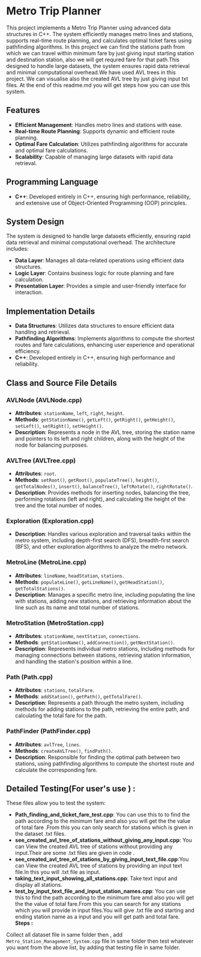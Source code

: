 # Metro Trip Planner

This project implements a Metro Trip Planner using advanced data structures in C++. The system efficiently manages metro lines and stations, supports real-time route planning, and calculates optimal ticket fares using pathfinding algorithms. In this project we can find the stations path from which we can travel within minimum fare by just giving input starting station and destination station, also we will get requred fare for that path.This designed to handle large datasets, the system ensures rapid data retrieval and minimal computational overhead.We have used AVL trees in this project. We can visualise also the created AVL tree by just giving input txt files. At the end of this readme.md you will get steps how you can use this system.

## Features

- **Efficient Management**: Handles metro lines and stations with ease.
- **Real-time Route Planning**: Supports dynamic and efficient route planning.
- **Optimal Fare Calculation**: Utilizes pathfinding algorithms for accurate and optimal fare calculations.
- **Scalability**: Capable of managing large datasets with rapid data retrieval.

## Programming Language

- **C++**: Developed entirely in C++, ensuring high performance, reliability, and extensive use of Object-Oriented Programming (OOP) principles.

## System Design

The system is designed to handle large datasets efficiently, ensuring rapid data retrieval and minimal computational overhead. The architecture includes:

- **Data Layer**: Manages all data-related operations using efficient data structures.
- **Logic Layer**: Contains business logic for route planning and fare calculation.
- **Presentation Layer**: Provides a simple and user-friendly interface for interaction.

## Implementation Details

- **Data Structures**: Utilizes data structures to ensure efficient data handling and retrieval.
- **Pathfinding Algorithms**: Implements algorithms to compute the shortest routes and fare calculations, enhancing user experience and operational efficiency.
- **C++**: Developed entirely in C++, ensuring high performance and reliability.

## Class and Source File Details

### AVLNode (AVLNode.cpp)

- **Attributes**: `stationName`, `left`, `right`, `height`.
- **Methods**: `getStationName()`, `getLeft()`, `getRight()`, `getHeight()`, `setLeft()`, `setRight()`, `setHeight()`.
- **Description**: Represents a node in the AVL tree, storing the station name and pointers to its left and right children, along with the height of the node for balancing purposes.

### AVLTree (AVLTree.cpp)

- **Attributes**: `root`.
- **Methods**: `setRoot()`, `getRoot()`, `populateTree()`, `height()`, `getTotalNodes()`, `insert()`, `balanceTree()`, `leftRotate()`, `rightRotate()`.
- **Description**: Provides methods for inserting nodes, balancing the tree, performing rotations (left and right), and calculating the height of the tree and the total number of nodes.

### Exploration (Exploration.cpp)

- **Description**: Handles various exploration and traversal tasks within the metro system, including depth-first search (DFS), breadth-first search (BFS), and other exploration algorithms to analyze the metro network.

### MetroLine (MetroLine.cpp)

- **Attributes**: `lineName`, `headStation`, `stations`.
- **Methods**: `populateLine()`, `getLineName()`, `getHeadStation()`, `getTotalStations()`.
- **Description**: Manages a specific metro line, including populating the line with stations, adding new stations, and retrieving information about the line such as its name and total number of stations.

### MetroStation (MetroStation.cpp)

- **Attributes**: `stationName`, `nextStation`, `connections`.
- **Methods**: `getStationName()`, `addConnection()`, `getNextStation()`.
- **Description**: Represents individual metro stations, including methods for managing connections between stations, retrieving station information, and handling the station's position within a line.

### Path (Path.cpp)

- **Attributes**: `stations`, `totalFare`.
- **Methods**: `addStation()`, `getPath()`, `getTotalFare()`.
- **Description**: Represents a path through the metro system, including methods for adding stations to the path, retrieving the entire path, and calculating the total fare for the path.

### PathFinder (PathFinder.cpp)

- **Attributes**: `avlTree`, `lines`.
- **Methods**: `createAVLTree()`, `findPath()`.
- **Description**: Responsible for finding the optimal path between two stations, using pathfinding algorithms to compute the shortest route and calculate the corresponding fare.

## Detailed Testing(For user's use ) :

These files allow you to test the system:

- **Path_finding_and_ticket_fare_test.cpp**: You can use this to to find the path according to the minimum fare amd also you will get the the value of total fare .From this you can only search for stations which is given in the dataset .txt files.
- **see_created_avl_tree_of_stations_without_giving_any_input.cpp**: You can View the created AVL tree of stations without providing any input.Their are some .txt files are given in code .
- **see_created_avl_tree_of_stations_by_giving_input_text_file.cpp**:You can View the created AVL tree of stations by providing an input text file.In this you will .txt file as input.
- **taking_text_input_showing_all_stations.cpp**: Take text input and display all stations.
- **test_by_input_text_file_and_input_station_names.cpp**:  You can use this to find the path according to the minimum fare amd also you will get the the value of total fare.From this you can search for any stations which you will provide in input files.You will give .txt file and starting and ending station name as a input and you will get path and total fare.
**Steps :**

Collect all dataset file in same folder then , add `Metro_Station_Management_System.cpp` file in same folder then test whatever you want from the above list, by adding that testing file in same folder.
